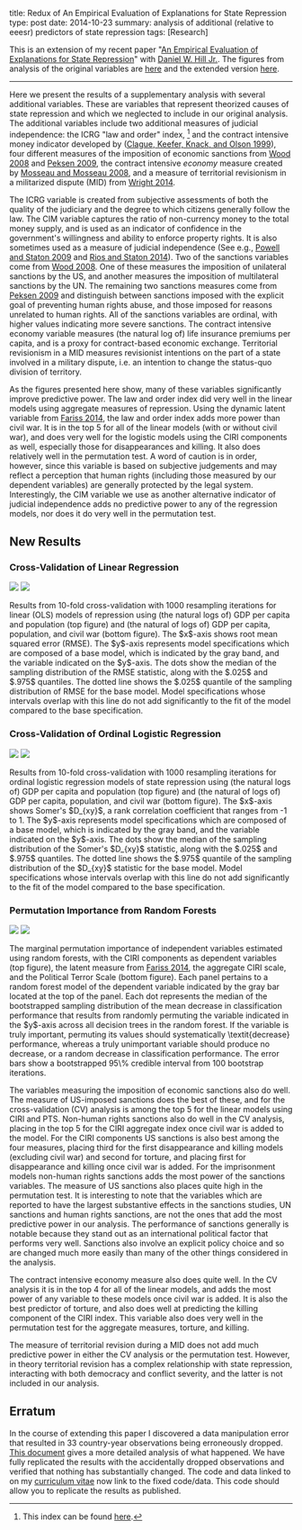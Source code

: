 title: Redux of An Empirical Evaluation of Explanations for State Repression
type: post
date: 2014-10-23
summary: analysis of additional (relative to eeesr) predictors of state repression
tags: [Research]

This is an extension of my recent paper "[An Empirical Evaluation of Explanations for State Repression](static/papers/eeesr_manuscript.pdf)" with [Daniel W. Hill Jr.](http://myweb.fsu.edu/dwh06c/pages/research.html). The figures from analysis of the original variables are [here](/static/data/eeesr_original_figures.zip) and the extended version [here](/static/data/eeesr_extended_figures.zip).

<hr/>

Here we present the results of a supplementary analysis with several additional variables. These are variables that represent theorized causes of state repression and which we neglected to include in our original analysis. The additional variables include two additional measures of judicial independence: the ICRG "law and order" index, [^laworder] and the contract intensive money indicator developed by ([Clague, Keefer, Knack, and Olson 1999](http://link.springer.com/article/10.1023%2FA%3A1009854405184#page-1)), four different measures of the imposition of economic sanctions from [Wood 2008](http://onlinelibrary.wiley.com/doi/10.1111/j.1468-2478.2008.00512.x/abstract;jsessionid=2A82801D8FF016FC22E8008726B4A767.f02t02?deniedAccessCustomisedMessage=&userIsAuthenticated=false) and [Peksen 2009](http://jpr.sagepub.com/content/46/1/59.short), the contract intensive *economy* measure created by [Mosseau and Mosseau 2008](http://jpr.sagepub.com/content/45/3/327.short), and a measure of territorial revisionism in a militarized dispute (MID) from [Wright 2014](http://jpr.sagepub.com/content/early/2014/03/24/0022343314520822.abstract?rss=1).

[^laworder]: This index can be found [here](http://thedata.harvard.edu/dvn/dv/mit/faces/study/StudyPage.xhtml?globalId=hdl:1902.1/21446&studyListingIndex=0_6d1c866d9a67a764400789fa9eac).

The ICRG variable is created from subjective assessments of both the quality of the judiciary and the degree to which citizens generally follow the law. The CIM variable captures the ratio of non-currency money to the total money supply, and is used as an indicator of confidence in the government's willingness and ability to enforce property rights. It is also sometimes used as a measure of judicial independence (See e.g., [Powell and Staton 2009](http://onlinelibrary.wiley.com/doi/10.1111/j.1468-2478.2008.01527.x/full) and [Rios and Staton 2014](http://jleo.oxfordjournals.org/content/30/1/104.short)). Two of the sanctions variables come from [Wood 2008](http://onlinelibrary.wiley.com/doi/10.1111/j.1468-2478.2008.00512.x/abstract;jsessionid=2A82801D8FF016FC22E8008726B4A767.f02t02?deniedAccessCustomisedMessage=&userIsAuthenticated=false). One of these measures the imposition of unilateral sanctions by the US, and another measures the imposition of multilateral sanctions by the UN. The remaining two sanctions measures come from [Peksen 2009](http://jpr.sagepub.com/content/46/1/59.short) and distinguish between sanctions imposed with the explicit goal of preventing human rights abuse, and those imposed for reasons unrelated to human rights. All of the sanctions variables are ordinal, with higher values indicating more severe sanctions. The contract intensive economy variable measures (the natural log of) life insurance premiums per capita, and is a proxy for contract-based economic exchange. Territorial revisionism in a MID measures revisionist intentions on the part of a state involved in a military dispute, i.e. an intention to change the status-quo division of territory. 

As the figures presented here show, many of these variables significantly improve predictive power. The law and order index did very well in the linear models using aggregate measures of repression. Using the dynamic latent variable from [Fariss 2014](http://journals.cambridge.org/action/displayAbstract?fromPage=online&aid=9283370&fileId=S0003055414000070), the law and order index adds more power than civil war. It is in the top 5 for all of the linear models (with or without civil war), and does very well for the logistic models using the CIRI components as well, especially those for disappearances and killing. It also does relatively well in the permutation test. A word of caution is in order, however, since this variable is based on subjective judgements and may reflect a perception that human rights (including those measured by our dependent variables) are generally protected by the legal system.  Interestingly, the CIM variable we use as another alternative indicator of judicial independence adds no predictive power to any of the regression models, nor does it do very well in the permutation test.

## New Results
### Cross-Validation of Linear Regression

![](/static/posts/cv-ols-extended.png)
![](/static/posts/cv-ols-cwar-extended.png)

<p class="project-summary">
Results from 10-fold cross-validation with 1000 resampling iterations for linear (OLS) models of repression using (the natural logs of) GDP per capita and population (top figure) and (the natural of logs of) GDP per capita, population, and civil war (bottom figure). The $x$-axis shows root mean squared error (RMSE). The $y$-axis represents model specifications which are composed of a base model, which is indicated by the gray band, and the variable indicated on the $y$-axis. The dots show the median of the sampling distribution of the RMSE statistic, along with the $.025$ and $.975$ quantiles. The dotted line shows the $.025$ quantile of the sampling distribution of RMSE for the base model. Model specifications whose intervals overlap with this line do not add significantly to the fit of the model compared to the base specification.
</p>

### Cross-Validation of Ordinal Logistic Regression

![](/static/posts/cv-lrm-extended.png)
![](/static/posts/cv-lrm-cwar-extended.png)

<p class="project-summary">
Results from 10-fold cross-validation with 1000 resampling iterations for ordinal logistic regression models of state repression using (the natural logs of) GDP per capita and population (top figure) and (the natural of logs of) GDP per capita, population, and civil war (bottom figure). The $x$-axis shows Somer's $D_{xy}$, a rank correlation coefficient that ranges from -1 to 1. The $y$-axis represents model specifications which are composed of a base model, which is indicated by the gray band, and the variable indicated on the $y$-axis. The dots show the median of the sampling distribution of the Somer's $D_{xy}$ statistic, along with the $.025$ and $.975$ quantiles. The dotted line shows the $.975$ quantile of the sampling distribution of the $D_{xy}$ statistic for the base model. Model specifications whose intervals overlap with this line do not add significantly to the fit of the model compared to the base specification.
</p>

### Permutation Importance from Random Forests

![](/static/posts/imp-ciri-extended.png)
![](/static/posts/imp-aggregate-extended.png)

<p class="project-summary">
The marginal permutation importance of independent variables estimated using random forests, with the CIRI components as dependent variables (top figure), the latent measure from <a href="http://journals.cambridge.org/action/displayAbstract?fromPage=online&aid=9283370&fileId=S0003055414000070">Fariss 2014</a>, the aggregate CIRI scale, and the Political Terror Scale (bottom figure). Each panel pertains to a random forest model of the dependent variable indicated by the gray bar located at the top of the panel. Each dot represents the median of the bootstrapped sampling distribution of the mean decrease in classification performance that results from randomly permuting the variable indicated in the $y$-axis across all decision trees in the random forest. If the variable is truly important, permuting its values should systematically \textit{decrease} performance, whereas a truly unimportant variable should produce no decrease, or a random decrease in classification performance. The error bars show a bootstrapped 95\% credible interval from 100 bootstrap iterations.
</p>

The variables measuring the imposition of economic sanctions also do well. The measure of US-imposed sanctions does the best of these, and for the cross-validation (CV) analysis is among the top 5 for the linear models using CIRI and PTS. Non-human rights sanctions also do well in the CV analysis, placing in the top 5 for the CIRI aggregate index once civil war is added to the model. For the CIRI components US sanctions is also best among the four measures, placing third for the first disappearance and killing models (excluding civil war) and second for torture, and placing first for disappearance and killing once civil war is added. For the imprisonment models non-human rights sanctions adds the most power of the sanctions variables. The measure of US sanctions also places quite high in the permutation test. It is interesting to note that the variables which are reported to have the largest substantive effects in the sanctions studies, UN sanctions and human rights sanctions, are not the ones that add the most predictive power in our analysis. The performance of sanctions generally is notable because they stand out as an international political factor that performs very well. Sanctions also involve an explicit policy choice and so are changed much more easily than many of the other things considered in the analysis. 

The contract intensive economy measure also does quite well. In the CV analysis it is in the top 4 for all of the linear models, and adds the most power of any variable to these models once civil war is added. It is also the best predictor of torture, and also does well at predicting the killing component of the CIRI index. This variable also does very well in the permutation test for the aggregate measures, torture, and killing. 

The measure of territorial revision during a MID does not add much predictive power in either the CV analysis or the permutation test. However, in theory territorial revision has a complex relationship with state repression, interacting with both democracy and conflict severity, and the latter is not included in our analysis.

## Erratum

In the course of extending this paper I discovered a data manipulation error that resulted in 33 country-year observations being erroneously dropped. [This document](/static/papers/eeesr_erratum.pdf) gives a more detailed analysis of what happened. We have fully replicated the results with the accidentally dropped observations and verified that nothing has substantially changed. The code and data linked to on my [curriculum vitae](/cv/) now link to the fixed code/data. This code should allow you to replicate the results as published.
